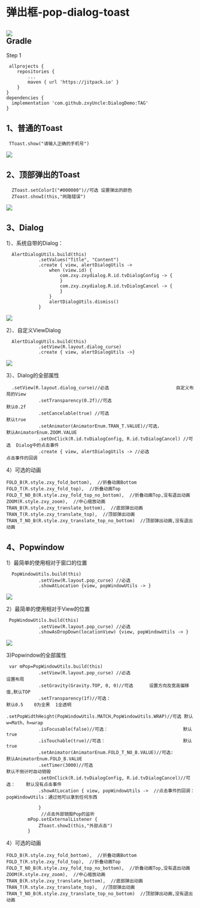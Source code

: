 # 弹出框-pop-dialog-toast

[![](https://jitpack.io/v/zxyUncle/DialogDemo.svg)](https://jitpack.io/#zxyUncle/DialogDemo)       
Gradle
-----
Step 1


     allprojects {
		repositories {
			...
			maven { url 'https://jitpack.io' }
		}
	}
	dependencies {
	  implementation 'com.github.zxyUncle:DialogDemo:TAG'
	}
1、普通的Toast
-----   

     TToast.show("请输入正确的手机号")

[![](https://raw.githubusercontent.com/zxyUncle/DialogDemo/master/dialog/TToast.gif)](https://raw.githubusercontent.com/zxyUncle/DialogDemo/master/dialog/TToast.gif)

2、顶部弹出的Toast
-----
      ZToast.setColorI("#000000")//可选 设置弹出的颜色
      ZToast.showI(this,"网路错误")

[![](https://raw.githubusercontent.com/zxyUncle/DialogDemo/master/dialog/ZToast.gif)](https://raw.githubusercontent.com/zxyUncle/DialogDemo/master/dialog/ZToast.gif)

3、Dialog
-----
1）、系统自带的Dialog：

      AlertDialogUtils.build(this)
                .setValues("Title", "Content")
                .create { view, alertDialogUtils ->
                    when (view.id) {
                        com.zxy.zxydialog.R.id.tvDialogConfig -> {
                        }
                        com.zxy.zxydialog.R.id.tvDialogCancel -> {
                        }
                    }
                    alertDialogUtils.dismiss()
                }

[![](https://raw.githubusercontent.com/zxyUncle/DialogDemo/master/dialog/自带Dialog.gif)](https://raw.githubusercontent.com/zxyUncle/DialogDemo/master/dialog/自带Dialog.gif)

2）、自定义ViewDialog

      AlertDialogUtils.build(this)
                .setView(R.layout.dialog_curse)
                .create { view, alertDialogUtils ->}

[![](https://raw.githubusercontent.com/zxyUncle/DialogDemo/master/dialog/自定义ViewDialog.gif)](https://raw.githubusercontent.com/zxyUncle/DialogDemo/master/dialog/自定义ViewDialog.gif)

3）、Dialog的全部属性

      .setView(R.layout.dialog_curse)//必选                         自定义布局的View
                .setTransparency(0.2f)//可选                                  默认0.2f
                .setCancelable(true) //可选                                   默认true
                .setAnimator(AnimatorEnum.TRAN_T.VALUE)//可选，               默认AnimatorEnum.ZOOM.VALUE
                .setOnClick(R.id.tvDialogConfig, R.id.tvDialogCancel) //可选  Dialog中的点击事件
                .create { view, alertDialogUtils -> //必选                    点击事件的回调

4）可选的动画

    FOLD_B(R.style.zxy_fold_bottom),  //折叠动画Bottom
    FOLD_T(R.style.zxy_fold_top),  //折叠动画Top
    FOLD_T_NO_B(R.style.zxy_fold_top_no_bottom),  //折叠动画Top,没有退出动画
    ZOOM(R.style.zxy_zoom),  //中心缩放动画
    TRAN_B(R.style.zxy_translate_bottom),  //底部弹出动画
    TRAN_T(R.style.zxy_translate_top),  //顶部弹出动画
    TRAN_T_NO_B(R.style.zxy_translate_top_no_bottom)  //顶部弹出动画,没有退出动画


4、Popwindow
-----
1）最简单的使用相对于窗口的位置

      PopWindowUtils.build(this)
                .setView(R.layout.pop_curse) //必选
                .showAtLocation {view, popWindowUtils -> }

[![](https://raw.githubusercontent.com/zxyUncle/DialogDemo/master/dialog/窗口Pop.gif)](https://raw.githubusercontent.com/zxyUncle/DialogDemo/master/dialog/窗口Pop.gif)

2）最简单的使用相对于View的位置

     PopWindowUtils.build(this)
                .setView(R.layout.pop_curse) //必选
                .showAsDropDown(locationView) {view, popWindowUtils -> }

[![](https://raw.githubusercontent.com/zxyUncle/DialogDemo/master/dialog/ViewPop.gif)](https://raw.githubusercontent.com/zxyUncle/DialogDemo/master/dialog/ViewPop.gif)

3)Popwindow的全部属性

     var mPop=PopWindowUtils.build(this)
                .setView(R.layout.pop_curse) //必选                              设置布局
                .setGravity(Gravity.TOP, 0, 0)//可选      设置方向及宽高偏移值,默认TOP
                .setTransparency(1f)//可选：                                      默认0.5    0为全黑  1全透明
                .setPopWidthHeight(PopWindowUtils.MATCH,PopWindowUtils.WRAP)//可选 默认w=Math，h=wrap
                .isFocusable(false)//可选：                            默认true
                .isTouchable(true)//可选：                             默认true
                .setAnimator(AnimatorEnum.FOLD_T_NO_B.VALUE)//可选:               默认AnimatorEnum.FOLD_B.VALUE
                .setTimer(3000)//可选                                             默认不倒计时自动销毁
                .setOnClick(R.id.tvDialogConfig, R.id.tvDialogCancel)//可选：    默认没有点击事件
                .showAtLocation { view, popWindowUtils ->  //点击事件的回调：       popWindowUtils：通过他可以拿到任何东西

                }
                 //点击外部销毁Pop的监听
            mPop.setExternalListener {
                ZToast.showI(this,"外部点击")
            }

4）可选的动画

    FOLD_B(R.style.zxy_fold_bottom),  //折叠动画Bottom
    FOLD_T(R.style.zxy_fold_top),  //折叠动画Top
    FOLD_T_NO_B(R.style.zxy_fold_top_no_bottom),  //折叠动画Top,没有退出动画
    ZOOM(R.style.zxy_zoom),  //中心缩放动画
    TRAN_B(R.style.zxy_translate_bottom),  //底部弹出动画
    TRAN_T(R.style.zxy_translate_top),  //顶部弹出动画
    TRAN_T_NO_B(R.style.zxy_translate_top_no_bottom)  //顶部弹出动画,没有退出动画
